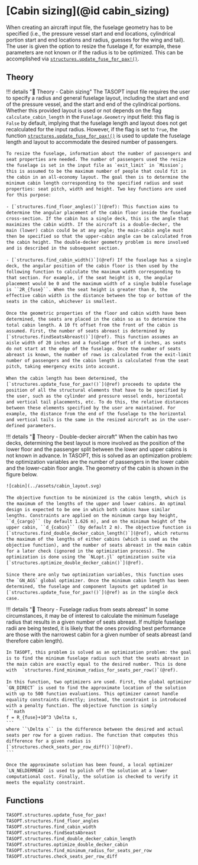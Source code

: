 # [Cabin sizing](@id cabin_sizing)
When creating an aircraft input file, the fuselage geometry has to be specified (i.e., the pressure vessel start and end locations, cylindrical portion start and end locations and radius, guesses for the wing and tail). The user is given the option to resize the fuselage if, for example, these parameters are not known or if the radius is to be optimized. This can be accomplished via [`structures.update_fuse_for_pax!()`](@ref).  

## Theory
!!! details "📖 Theory - Cabin sizing"
    The TASOPT input file requires the user to specify a radius and general fuselage layout, including the start and end of the pressure vessel, and the start and end of the cylindrical portions. Whether this provided layout is used or not depends on the flag `calculate_cabin_length` in the `Fuselage.Geometry` input field: this flag is `False` by default, implying that the fuselage length and layout does not get recalculated for the input radius. However, if the flag is set to `True`, the function [`structures.update_fuse_for_pax!()`](@ref) is used to update the fuselage length and layout to accommodate the desired number of passengers.

    To resize the fuselage, information about the number of passengers and seat properties are needed. The number of passengers used the resize the fuselage is set in the input file as `exit_limit` in `Mission`; this is assumed to be the maximum number of people that could fit in the cabin in an all-economy layout. The goal then is to determine the minimum cabin length corresponding to the specified radius and seat properties: seat pitch, width and height. Two key functions are used for this purpose:

    - [`structures.find_floor_angles()`](@ref): This function aims to determine the angular placement of the cabin floor inside the fuselage cross-section. If the cabin has a single deck, this is the angle that maximizes the cabin width. If the aircraft is a double-decker, the main (lower) cabin could be at any angle; the main-cabin angle must then be specified so that the upper-cabin angle can be calculated from the cabin height. The double-decker geometry problem is more involved and is described in the subsequent section.
    
    - [`structures.find_cabin_width()`](@ref) If the fuselage has a single deck, the angular position of the cabin floor is then used by the following function to calculate the maximum width corresponding to that section. For example, if the seat height is 0, the angular placement would be 0 and the maximum width of a single bubble fuselage is ``2R_{fuse}``. When the seat height is greater than 0, the effective cabin width is the distance between the top or bottom of the seats in the cabin, whichever is smallest.

    Once the geometric properties of the floor and cabin width have been determined, the seats are placed in the cabin so as to determine the total cabin length. A 10 ft offset from the front of the cabin is assumed. First, the number of seats abreast is determined by [`structures.findSeatsAbreast()`](@ref). This function assumes an aisle width of 20 inches and a fuselage offset of 6 inches, as seats do not start at the edge of the fuselage. Once the number of seats abreast is known, the number of rows is calculated from the exit-limit number of passengers and the cabin length is calculated from the seat pitch, taking emergency exits into account.

    When the cabin length has been determined, the [`structures.update_fuse_for_pax!()`](@ref) proceeds to update the position of all the structural elements that have to be specified by the user, such as the cylinder and pressure vessel ends, horizontal and vertical tail placements, etc. To do this, the relative distances between these elements specified by the user are maintained. For example, the distance from the end of the fuselage to the horizontal and vertical tails is the same in the resized aircraft as in the user-defined parameters.

!!! details "📖 Theory - Double-decker aircraft"
    When the cabin has two decks, determining the best layout is more involved as the position of the lower floor and the passenger split between the lower and upper cabins is not known in advance. In TASOPT, this is solved as an optimization problem: the optimization variables are the number of passengers in the lower cabin and the lower-cabin floor angle. The geometry of the cabin is shown in the figure below.

    ![cabin](../assets/cabin_layout.svg)

    The objective function to be minimized is the cabin length, which is the maximum of the lengths of the upper and lower cabins. An optimal design is expected to be one in which both cabins have similar lengths. Constraints are applied on the minimum cargo bay height, ``d_{cargo}`` (by default 1.626 m), and on the minimum height of the upper cabin, ``d_{cabin}`` (by default 2 m). The objective function is [`structures.find_double_decker_cabin_length()`](@ref), which returns the maximum of the lengths of either cabins (which is used as the objective function), and the number of seats abreast in the main cabin for a later check (ignored in the optimization process). The optimization is done using the `NLopt.jl` optimization suite via [`structures.optimize_double_decker_cabin()`](@ref).
    
    Since there are only two optimization variables, this function uses the `GN_AGS` global optimizer. Once the minimum cabin length has been determined, the fuselage and component layouts get updated in [`structures.update_fuse_for_pax!()`](@ref) as in the single deck case.

!!! details "📖 Theory - Fuselage radius from seats abreast"
    In some circumstances, it may be of interest to calculate the minimum fuselage radius that results in a given number of seats abreast. If multiple fuselage radii are being tested, it is likely that the ones providing best performance are those with the narrowest cabin for a given number of seats abreast (and therefore cabin length).

    In TASOPT, this problem is solved as an optimization problem: the goal is to find the minimum fuselage radius such that the seats abreast in the main cabin are exactly equal to the desired number. This is done with  `structures.find_minimum_radius_for_seats_per_row()`(@ref).

    In this function, two optimizers are used. First, the global optimizer `GN_DIRECT` is used to find the approximate location of the solution with up to 500 function evaluations. This optimizer cannot handle equality constraints directly; instead, the constraint is introduced with a penalty function. The objective function is simply 
    ```math
    f = R_{fuse}+10^3 \Delta s,
    ```
    where ``\Delta s`` is the difference between the desired and actual seats per row for a given radius. The function that computes this difference for a given radius is [`structures.check_seats_per_row_diff()`](@ref).
    ```

    Once the approximate solution has been found, a local optimizer `LN_NELDERMEAD` is used to polish off the solution at a lower computational cost. Finally, the solution is checked to verify it meets the equality constraint.

## Functions

```@docs
TASOPT.structures.update_fuse_for_pax!
TASOPT.structures.find_floor_angles
TASOPT.structures.find_cabin_width
TASOPT.structures.findSeatsAbreast
TASOPT.structures.find_double_decker_cabin_length
TASOPT.structures.optimize_double_decker_cabin
TASOPT.structures.find_minimum_radius_for_seats_per_row
TASOPT.structures.check_seats_per_row_diff
```